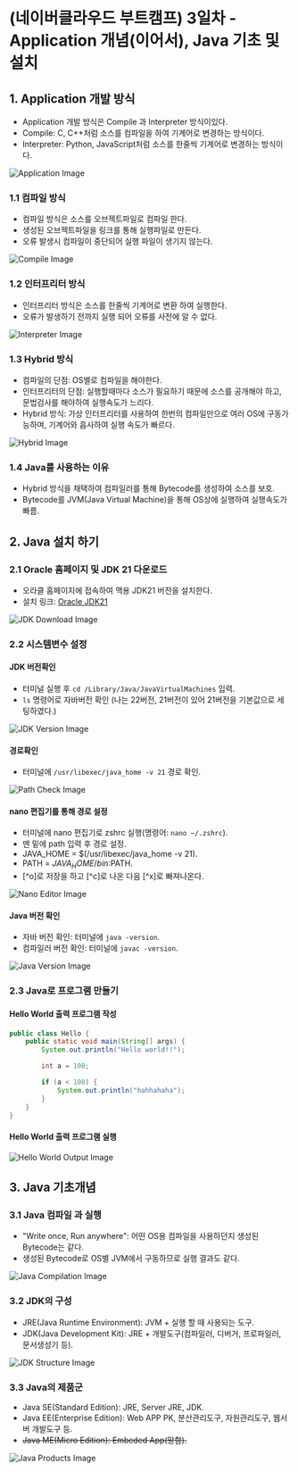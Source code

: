 
# (네이버클라우드 부트캠프) 3일차 - Application 개념(이어서), Java 기초 및 설치

## 1. Application 개발 방식
- Application 개발 방식은 Compile 과 Interpreter 방식이있다.
- Compile: C, C++처럼 소스를 컴파일을 하여 기계어로 변경하는 방식이다.
- Interpreter: Python, JavaScript처럼 소스를 한줄씩 기계어로 변경하는 방식이다.

![Application Image](https://blog.kakaocdn.net/dn/JdW1l/btsHEQ9vNwr/Q3ixAEikeF8wFKagHKwqcK/img.png)

### 1.1 컴파일 방식
- 컴파일 방식은 소스를 오브젝트파일로 컴파일 한다.
- 생성된 오브젝트파일을 링크를 통해 실행파일로 만든다.
- 오류 발생시 컴파일이 중단되어 실행 파일이 생기지 않는다.

![Compile Image](https://blog.kakaocdn.net/dn/JP3pE/btsHGxAFyJ3/OttTHhTLYDi19q1sGah1Tk/img.png)

### 1.2 인터프리터 방식
- 인터프리터 방식은 소스를 한줄씩 기계어로 변환 하여 실행한다.
- 오류가 발생하기 전까지 실행 되어 오류를 사전에 알 수 없다.

![Interpreter Image](https://blog.kakaocdn.net/dn/bGI8sb/btsHExh2Viq/VgXaheTAamTOiaDYsopFZ1/img.png)

### 1.3 Hybrid 방식
- 컴파일의 단점: OS별로 컴파일을 해야한다.
- 인터프리터의 단점: 실행할때마다 소스가 필요하기 때문에 소스를 공개해야 하고, 문법검사를 해야하여 실행속도가 느리다.
- Hybrid 방식: 가상 인터프리터를 사용하여 한번의 컴파일만으로 여러 OS에 구동가능하며, 기계어와 흡사하여 실행 속도가 빠르다.

![Hybrid Image](https://blog.kakaocdn.net/dn/3knkc/btsHEP3T6ms/shlDen68PxLbVm3mqitlkk/img.png)

### 1.4 Java를 사용하는 이유
- Hybrid 방식을 채택하여 컴파일러를 통해 Bytecode를 생성하여 소스를 보호.
- Bytecode를 JVM(Java Virtual Machine)을 통해 OS상에 실행하여 실행속도가 빠름.

## 2. Java 설치 하기

### 2.1 Oracle 홈페이지 및 JDK 21 다운로드
- 오라클 홈페이지에 접속하여 맥용 JDK21 버전을 설치한다.
- 설치 링크: [Oracle JDK21](https://www.oracle.com/kr/java/technologies/downloads/#java21)

![JDK Download Image](https://blog.kakaocdn.net/dn/DKzAq/btsHEVppJg8/uHYJOWjMaaKsP9E1D1oRRk/img.png)

### 2.2 시스템변수 설정
#### JDK 버전확인
- 터미널 실행 후 `cd /Library/Java/JavaVirtualMachines` 입력.
- `ls` 명령어로 자바버전 확인 (나는 22버전, 21버전이 있어 21버전을 기본값으로 세팅하였다.)

![JDK Version Image](https://blog.kakaocdn.net/dn/dUMB3d/btsHEEO1zFV/aAIGRwYIDzNrW22qNtPAE0/img.png)

#### 경로확인
- 터미널에 `/usr/libexec/java_home -v 21` 경로 확인.

![Path Check Image](https://blog.kakaocdn.net/dn/CkazT/btsHGf8bdo0/Gc26rpj5FenqD9l16Uc4X0/img.png)

#### nano 편집기를 통해 경로 설정
- 터미널에 nano 편집기로 zshrc 실행(명령어: `nano ~/.zshrc`).
- 맨 밑에 path 입력 후 경로 설정.
- JAVA_HOME = $(/usr/libexec/java_home -v 21).
- PATH = $JAVA_HOME/bin:$PATH.
- [^o]로 저장을 하고 [^c]로 나온 다음 [^x]로 빠져나온다.

![Nano Editor Image](https://blog.kakaocdn.net/dn/bfOPEr/btsHGxOizjm/IRYKLIcnd2JynSBbK5KkgK/img.png)

#### Java 버전 확인
- 자바 버전 확인: 터미널에 `java -version`.
- 컴파일러 버전 확인: 터미널에 `javac -version`.

![Java Version Image](https://blog.kakaocdn.net/dn/lQEJ5/btsHEViJbt8/rwKDmCdAP6W9SpCN2YQlwk/img.png)

### 2.3 Java로 프로그램 만들기
#### Hello World 출력 프로그램 작성
```java
public class Hello {
    public static void main(String[] args) {
        System.out.println("Hello world!!");

        int a = 100;

        if (a < 100) {
            System.out.println("hahhahaha");
        }
    }
}
```

#### Hello World 출력 프로그램 실행
![Hello World Output Image](https://blog.kakaocdn.net/dn/IsD3c/btsHFIJQvjq/uBjKAIyL9TFlBNCEq5ILgK/img.png)

## 3. Java 기초개념

### 3.1 Java 컴파일 과 실행
- "Write once, Run anywhere": 어떤 OS용 컴파일을 사용하던지 생성된 Bytecode는 같다.
- 생성된 Bytecode로 OS별 JVM에서 구동하므로 실행 결과도 같다.

![Java Compilation Image](https://blog.kakaocdn.net/dn/bTvIdq/btsHEQBQhRs/JGwMK6AhdCKGOgku88Fmk1/img.png)

### 3.2 JDK의 구성
- JRE(Java Runtime Environment): JVM + 실행 할 때 사용되는 도구.
- JDK(Java Development Kit): JRE + 개발도구(컴파일러, 디버거, 프로파일러, 문서생성기 등).

![JDK Structure Image](https://blog.kakaocdn.net/dn/W4EB2/btsHF2adVLw/NlkFLhsDCH5nhhQknXeDuK/img.png)

### 3.3 Java의 제품군
- Java SE(Standard Edition): JRE, Server JRE, JDK.
- Java EE(Enterprise Edition): Web APP PK, 분산관리도구, 자원관리도구, 웹서버 개발도구 등.
- ~~Java ME(Micro Edition): Embeded App(망함).~~

![Java Products Image](https://blog.kakaocdn.net/dn/engd7e/btsHFKAVYb8/Wq9wyZKEyvpu8caIEG3bp0/img.png)
